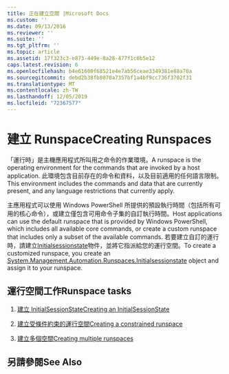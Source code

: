 ```yaml
---
title: 正在建立空間 |Microsoft Docs
ms.custom: ''
ms.date: 09/13/2016
ms.reviewer: ''
ms.suite: ''
ms.tgt_pltfrm: ''
ms.topic: article
ms.assetid: 17f323c3-e873-449e-8a28-477f1c6b5e12
caps.latest.revision: 6
ms.openlocfilehash: b4e61600f68521e4e7ab56ceae3349381e88a70a
ms.sourcegitcommit: debd2b38fb8070a7357bf1a4bf9cc736f3702f31
ms.translationtype: MT
ms.contentlocale: zh-TW
ms.lasthandoff: 12/05/2019
ms.locfileid: "72367577"
---
```

# <a name="creating-runspaces"></a><span data-ttu-id="712ce-102">建立 Runspace</span><span class="sxs-lookup"><span data-stu-id="712ce-102">Creating Runspaces</span></span>

<span data-ttu-id="712ce-103">「運行時」是主機應用程式所叫用之命令的作業環境。</span><span class="sxs-lookup"><span data-stu-id="712ce-103">A runspace is the operating environment for the commands that are invoked by a host application.</span></span> <span data-ttu-id="712ce-104">此環境包含目前存在的命令和資料，以及目前適用的任何語言限制。</span><span class="sxs-lookup"><span data-stu-id="712ce-104">This environment includes the commands and data that are currently present, and any language restrictions that currently apply.</span></span>

 <span data-ttu-id="712ce-105">主應用程式可以使用 Windows PowerShell 所提供的預設執行時間（包括所有可用的核心命令），或建立僅包含可用命令子集的自訂執行時間。</span><span class="sxs-lookup"><span data-stu-id="712ce-105">Host applications can use the default runspace that is provided by Windows PowerShell, which includes all available core commands, or create a custom runspace that includes only a subset of the available commands.</span></span> <span data-ttu-id="712ce-106">若要建立自訂的運行時，請建立[Initialsessionstate](/dotnet/api/System.Management.Automation.Runspaces.InitialSessionState)物件，並將它指派給您的運行空間。</span><span class="sxs-lookup"><span data-stu-id="712ce-106">To create a customized runspace, you create an [System.Management.Automation.Runspaces.Initialsessionstate](/dotnet/api/System.Management.Automation.Runspaces.InitialSessionState) object and assign it to your runspace.</span></span>

## <a name="runspace-tasks"></a><span data-ttu-id="712ce-107">運行空間工作</span><span class="sxs-lookup"><span data-stu-id="712ce-107">Runspace tasks</span></span>

1. [<span data-ttu-id="712ce-108">建立 InitialSessionState</span><span class="sxs-lookup"><span data-stu-id="712ce-108">Creating an InitialSessionState</span></span>](./creating-an-initialsessionstate.md)

2. [<span data-ttu-id="712ce-109">建立受條件約束的運行空間</span><span class="sxs-lookup"><span data-stu-id="712ce-109">Creating a constrained runspace</span></span>](./creating-a-constrained-runspace.md)

3. [<span data-ttu-id="712ce-110">建立多個空間</span><span class="sxs-lookup"><span data-stu-id="712ce-110">Creating multiple runspaces</span></span>](./creating-multiple-runspaces.md)

## <a name="see-also"></a><span data-ttu-id="712ce-111">另請參閱</span><span class="sxs-lookup"><span data-stu-id="712ce-111">See Also</span></span>
